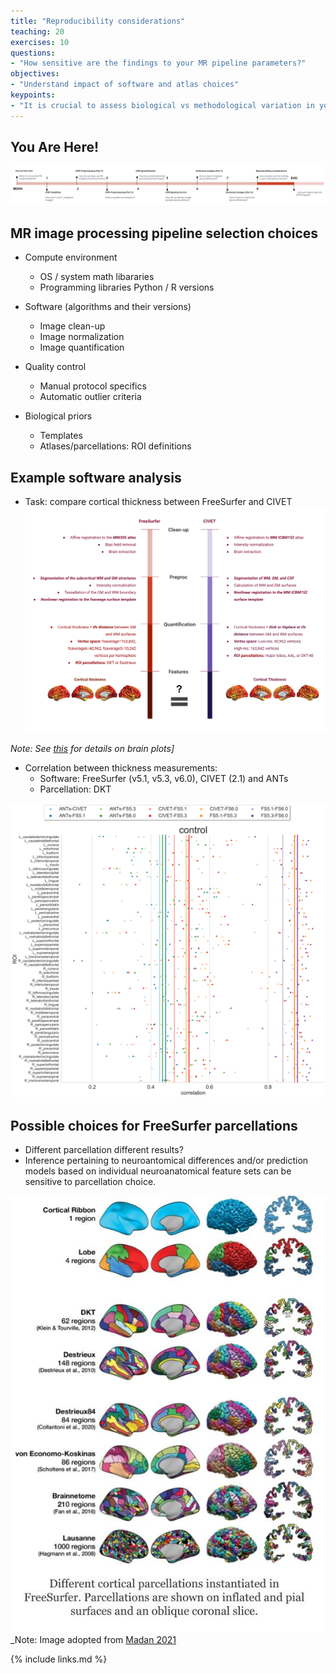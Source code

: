 ```yaml
---
title: "Reproducibility considerations"
teaching: 20
exercises: 10
questions:
- "How sensitive are the findings to your MR pipeline parameters?"
objectives:
- "Understand impact of software and atlas choices"
keypoints:
- "It is crucial to assess biological vs methodological variation in your findings to avoid reproducibility crisis."
---
```

## You Are Here!
![course_flow](../fig/episode_8/Course_flow_8.png)

## MR image processing pipeline selection choices
- Compute environment 
    - OS / system math libararies 
    - Programming libraries Python / R versions

- Software (algorithms and their versions)
    - Image clean-up
    - Image normalization 
    - Image quantification

- Quality control
    - Manual protocol specifics
    - Automatic outlier criteria

- Biological priors
    - Templates 
    - Atlases/parcellations: ROI definitions

## Example software analysis

- Task: compare cortical thickness between FreeSurfer and CIVET
![reproducibility](../fig/episode_8/Reproducibility.png)

_Note: See [this]([https://academic.oup.com/cercor/article/30/9/5014/5831485]) for details on brain plots]_

- Correlation between thickness measurements:
  - Software: FreeSurfer (v5.1, v5.3, v6.0), CIVET (2.1) and ANTs
  - Parcellation: DKT
    
![software_compare](../fig/episode_8/CT_compare_software.png)


## Possible choices for FreeSurfer parcellations
- Different parcellation different results? 
- Inference pertaining to neuroantomical differences and/or prediction models based on individual neuroanatomical feature sets can be sensitive to parcellation choice. 

![software_compare](../fig/episode_8/FreeSurfer_parcels.jpg)
_Note: Image adopted from [Madan 2021](https://link.springer.com/article/10.1007/s12021-021-09519-6)

{% include links.md %}

